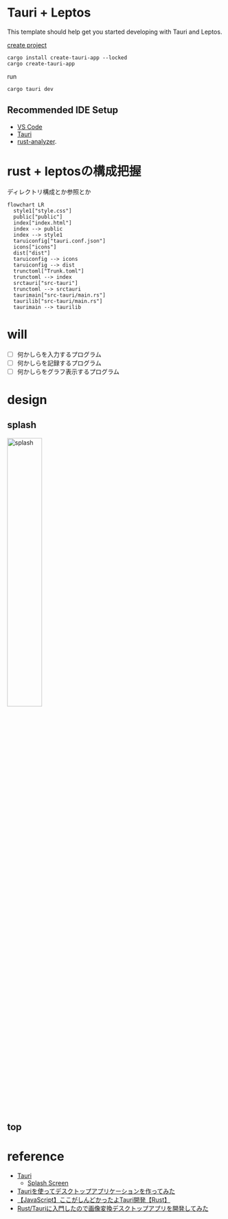 # Tauri + Leptos

This template should help get you started developing with Tauri and Leptos.

[create project](https://v2.tauri.app/ja/start/create-project/)

```shell
cargo install create-tauri-app --locked
cargo create-tauri-app
```

run

```shell
cargo tauri dev
```

## Recommended IDE Setup

+ [VS Code](https://code.visualstudio.com/) 
+ [Tauri](https://marketplace.visualstudio.com/items?itemName=tauri-apps.tauri-vscode) 
+ [rust-analyzer](https://marketplace.visualstudio.com/items?itemName=rust-lang.rust-analyzer).

# rust + leptosの構成把握

ディレクトリ構成とか参照とか

```mermaid
flowchart LR
  style1["style.css"]
  public["public"]
  index["index.html"]
  index --> public
  index --> style1
  taruiconfig["tauri.conf.json"]
  icons["icons"]
  dist["dist"]
  taruiconfig --> icons
  taruiconfig --> dist
  trunctoml["Trunk.toml"]
  trunctoml --> index
  srctauri["src-tauri"]
  trunctoml --> srctauri
  taurimain["src-tauri/main.rs"]
  taurilib["src-tauri/main.rs"]
  taurimain --> taurilib

```


# will

+ [ ] 何かしらを入力するプログラム
+ [ ] 何かしらを記録するプログラム
+ [ ] 何かしらをグラフ表示するプログラム

# design

## splash

<img width="40%" alt="splash" src="/img/splash.png" />

## top



# reference

+ [Tauri](https://v2.tauri.app/ja/)
  + [Splash Screen](https://v2.tauri.app/ja/learn/splashscreen/)
+ [Tauriを使ってデスクトップアプリケーションを作ってみた](https://tech.emotion-tech.co.jp/entry/2023/11/01/153605)
+ [【JavaScript】ここがしんどかったよTauri開発【Rust】](https://qiita.com/kurokky/items/79017c7a867a6e8122f8)
+ [Rust/Tauriに入門したので画像変換デスクトップアプリを開発してみた](https://zenn.dev/harumikun/articles/67f992728099ed)
